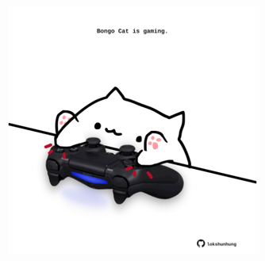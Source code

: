 <!-- built at 01/09/2023, 15:00:49 UTC -->
<p align="center">
  <img width="500" height="500" src="./ReadmeImage.svg">
</p>
